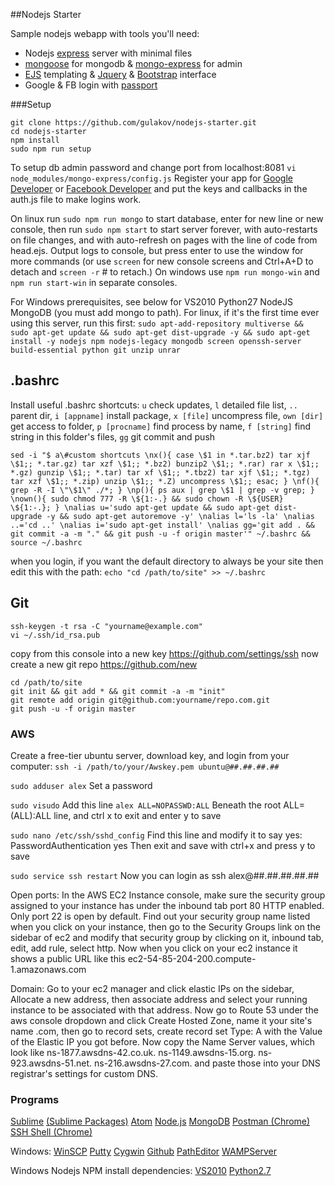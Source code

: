 ##Nodejs Starter

Sample nodejs webapp with tools you'll need:

- Nodejs [express](http://expressjs.com/4x/api.html) server with minimal files 
- [mongoose](http://mongoosejs.com/docs/guide.html) for mongodb & [mongo-express](https://github.com/andzdroid/mongo-express) for admin
- [EJS](https://github.com/mde/ejs) templating & [Jquery](https://learn.jquery.com/using-jquery-core/) & [Bootstrap](http://getbootstrap.com/components/) interface
- Google & FB login with [passport](http://passportjs.org/docs/overview)


###Setup

```
git clone https://github.com/gulakov/nodejs-starter.git
cd nodejs-starter
npm install
sudo npm run setup
```
To setup db admin password and change port from localhost:8081 ```vi node_modules/mongo-express/config.js```
Register your app for [Google Developer](https://console.developers.google.com/project) or [Facebook Developer](https://developers.facebook.com/) and put the keys and callbacks in the auth.js file to make logins work.

On linux run ```sudo npm run mongo``` to start database, enter for new line or new console, then run ```sudo npm start``` to start server forever, with auto-restarts on file changes, and with auto-refresh on pages with the line of code from head.ejs. Output logs to console, but press enter to use the window for more commands (or use ```screen``` for new console screens and Ctrl+A+D to detach and ```screen -r``` # to retach.) On windows use ```npm run mongo-win``` and ```npm run start-win``` in separate consoles.

For Windows prerequisites, see below for VS2010  Python27 NodeJS MongoDB (you must add mongo to path). For linux, if it's the first time ever using this server, run this first:
```sudo apt-add-repository multiverse && sudo apt-get update && sudo apt-get dist-upgrade -y && sudo apt-get install -y nodejs npm nodejs-legacy mongodb screen openssh-server build-essential python git unzip unrar```


## .bashrc

Install useful .bashrc shortcuts: 
```u```  check updates, ```l``` detailed file list, ```..``` parent dir, ```i [appname]``` install package, ```x [file]``` uncompress file, ```own [dir]``` get access to folder, ```p [procname]``` find process by name, ```f [string]``` find string in this folder's files, ```gg``` git commit and push 

```sed -i "$ a\#custom shortcuts \nx(){ case \$1 in *.tar.bz2) tar xjf \$1;; *.tar.gz) tar xzf \$1;; *.bz2) bunzip2 \$1;; *.rar) rar x \$1;; *.gz) gunzip \$1;; *.tar) tar xf \$1;; *.tbz2) tar xjf \$1;; *.tgz) tar xzf \$1;; *.zip) unzip \$1;; *.Z) uncompress \$1;; esac; } \nf(){ grep -R -I \"\$1\" ./*; } \np(){ ps aux | grep \$1 | grep -v grep; } \nown(){ sudo chmod 777 -R \${1:-.} && sudo chown -R \${USER} \${1:-.}; } \nalias u='sudo apt-get update && sudo apt-get dist-upgrade -y && sudo apt-get autoremove -y' \nalias l='ls -la' \nalias ..='cd ..' \nalias i='sudo apt-get install' \nalias gg='git add . && git commit -a -m "." && git push -u -f origin master'" ~/.bashrc && source ~/.bashrc```

when you login, if you want the default directory to always be your site then edit this with the path:
```echo "cd /path/to/site" >> ~/.bashrc```


## Git 

```
ssh-keygen -t rsa -C "yourname@example.com"
vi ~/.ssh/id_rsa.pub
```
copy from this console into a new key https://github.com/settings/ssh
now create a new git repo https://github.com/new
```
cd /path/to/site
git init && git add * && git commit -a -m "init"
git remote add origin git@github.com:yourname/repo.com.git
git push -u -f origin master
```


### AWS

Create a free-tier ubuntu server, download key, and login from your computer:
```ssh -i /path/to/your/Awskey.pem ubuntu@##.##.##.##``` 


```sudo adduser alex```
Set a password

```sudo visudo```
Add this line
```alex ALL=NOPASSWD:ALL```
Beneath the root ALL=(ALL):ALL line, and ctrl x to exit and enter y to save

```sudo nano /etc/ssh/sshd_config```
Find this line and modify it to say yes:  PasswordAuthentication yes 
Then exit and save with ctrl+x and press y to save

```sudo service ssh restart```
Now you can login as ssh alex@##.##.##.##.##

Open ports:
In the AWS EC2 Instance console, make sure the security group assigned to your instance has under the inbound tab port 80 HTTP enabled. Only port 22 is open by default. Find out your security group name listed when you click on your instance, then go to the Security Groups link on the sidebar of ec2 and modify that security group by clicking on it, inbound tab, edit, add rule, select http. Now when you click on your ec2 instance it shows a public URL like this ec2-54-85-204-200.compute-1.amazonaws.com


Domain:
Go to your ec2 manager and click elastic IPs on the sidebar, Allocate a new address, then associate address and select your running instance to be associated with that address. Now go to Route 53 under the aws console dropdown and click Create Hosted Zone, name it your site's name .com, then go to record sets, create record set Type: A with the Value of the Elastic IP you got before. Now copy the Name Server values, which look like ns-1877.awsdns-42.co.uk. ns-1149.awsdns-15.org. ns-923.awsdns-51.net. ns-216.awsdns-27.com. and paste those into your DNS registrar's settings for custom DNS.


### Programs
[Sublime](http://www.sublimetext.com/3)
[(Sublime Packages)](https://packagecontrol.io/installation)
[Atom](https://atom.io/)
[Node.js](https://nodejs.org/download/)
[MongoDB](https://www.mongodb.org/downloads)
[Postman (Chrome)](https://chrome.google.com/webstore/detail/postman-rest-client/fdmmgilgnpjigdojojpjoooidkmcomcm)
[SSH Shell (Chrome)](https://chrome.google.com/webstore/detail/secure-shell/pnhechapfaindjhompbnflcldabbghjo?utm_source=chrome-app-launcher-info-dialog)

Windows:
[WinSCP](http://winscp.net/eng/download.php#download2)
[Putty](http://the.earth.li/~sgtatham/putty/latest/x86/putty.exe)
[Cygwin](https://cygwin.com/setup-x86.exe)
[Github](https://github-windows.s3.amazonaws.com/GitHubSetup.exe)
[PathEditor](https://patheditor2.codeplex.com/)
[WAMPServer](http://www.wampserver.com/en/)

Windows Nodejs NPM install dependencies:
[VS2010](https://app.vssps.visualstudio.com/profile/review?download=true&family=VisualStudioCExpress&release=VisualStudio2010&type=web&slcid=0x409)
[Python2.7](https://www.python.org/downloads/)
